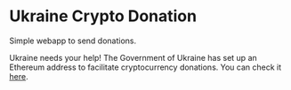 <h1>Ukraine Crypto Donation</h1>
Simple webapp to send donations.

Ukraine needs your help! The Government of Ukraine has set up an Ethereum address to facilitate cryptocurrency donations. 
You can check it [here](https://etherscan.io/address/0x165cd37b4c644c2921454429e7f9358d18a45e14).
